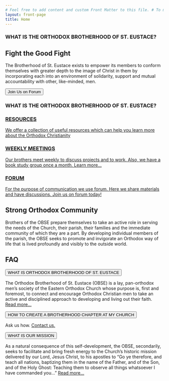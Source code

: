 ```yaml
--- 
# Feel free to add content and custom Front Matter to this file. # To modify the layout, see https://jekyllrb.com/docs/themes/#overriding-theme-defaults 
layout: front-page 
title: Home
---
```


<main>
	<!-- Hero Call-to-Action -->
	<div class="primary-call-to-action-wrapper">
			<div class="call-to-action-menu">
			<h3>
			WHAT IS THE ORTHODOX BROTHERHOOD OF ST. EUSTACE?
		</h3> </div>
		<div class="primary-call-to-action">
			<div class="hero-call-to-action-container">
				<div id="image-01" class="call-to-action-image"></div>
				<div class="call-to-action-textbox-wrapper black">
					<div class="call-to-action-textbox">
						<div class="nav-spacer"></div>
						<h2 class="call-to-action-heading">Fight the Good Fight</h2>
						<p class="call-to-action-text">The Brotherhood of St. Eustace exists to empower its members to conform themselves with greater depth to the image of Christ in them by incorporating each into an environment of solidarity, support and mutual accountability with other, like-minded, men.</p>
						<div class="full-width flex-row justify-start">
							<a href="https://www.forum.steustace.com" target="_blank">
								<button class="call-to-action-button black hero-button">Join Us on Forum</button>
							</a>
						</div>
					</div>
				</div>
			</div>
		</div>
		<!-- Devider -->
		<div class="call-to-action-divider">
			<h3>
			WHAT IS THE ORTHODOX BROTHERHOOD OF ST. EUSTACE?
		</h3> </div>
	</div>
	<!-- Cards -->
	<div class="front-page-card-area">
		<div class="front-page-card-wrapper">
			<div class="front-page-card-container">
				<a href="https://steustace.notion.site/Resources-13c139f6b94e45fdaf29639a68f87f91">
					<div class="front-page-card">
						<div class="front-page-card-image image-1"> </div>
						<div class="front-page-card-textbox-wrapper">
							<div class="front-page-card-textbox">
								<h3 class="front-page-card-title">RESOURCES</h3>
								<div class="front-page-card-text">
									<p>We offer a collection of useful resources which can help you learn more about the Orthodox Christianity</p>
								</div>
							</div>
						</div>
					</div>
				</a>
			</div>
			<div class="front-page-card-container">
				<a href="https://steustace.notion.site/Weekly-Meetings-748af30ef792498d9533482eee315a59">
					<div class="front-page-card">
						<div class="front-page-card-image image-2"> </div>
						<div class="front-page-card-textbox-wrapper">
							<div class="front-page-card-textbox">
								<h3 class="front-page-card-title">WEEKLY MEETINGS</h3>
								<div class="front-page-card-text">
									<p>Our brothers meet weekly to discuss projects and to work. Also, we have a book study group once a month. Learn more...</p>
								</div>
							</div>
						</div>
					</div>
				</a>
			</div>
      <div class="front-page-card-container">
				<a href="https://www.forum.steustace.com">
					<div class="front-page-card">
						<div class="front-page-card-image image-3"> </div>
						<div class="front-page-card-textbox-wrapper">
							<div class="front-page-card-textbox">
								<h3 class="front-page-card-title">FORUM</h3>
								<div class="front-page-card-text">
									<p>For the purpose of communication we use forum. Here we share materials and have discussions. Join us on forum today!</p>
								</div>
							</div>
						</div>
					</div>
				</a>
			</div>
			</div>
		</div>
		<!-- Spacer -->
		<div class="five-spacer"></div>
		<!-- Strong Orthodox Community -->
		<div class="custom-call-to-action">
			<div class="call-to-action-container secondary">
				<div class="call-to-action-textbox-wrapper">
					<div class="call-to-action-textbox">
						<h2 class="call-to-action-heading">Strong Orthodox Community</h2>
						<p class="call-to-action-text">Brothers of the OBSE prepare themselves to take an active role in serving the needs of the Church, their parish, their families and the immediate community of which they are a part. By developing individual members of the parish, the OBSE seeks to promote and invigorate an Orthodox way of life that is lived profoundly and visibly to the outside world.</p>
					</div>
				</div>
				<div id="image-01" class="call-to-action-image"></div>
			</div>
		</div>
		<!-- Spacer -->
		<div class="double-spacer"></div>
				<!-- Strong Orthodox Community -->
		<div class="custom-call-to-action">
			<div class="call-to-action-container secondary">
							<div id="image-01" class="call-to-action-image"></div>
				<div class="call-to-action-textbox-wrapper">
					<div class="call-to-action-textbox call-to-action-textbox-collapsible">
						<h2 class="call-to-action-heading">FAQ</h2>
							<div class="collapsible-wrapper">
							<div class="collapsible-wrapper-individual">
						<button type="button" class="collapsible"><i class="fa fa-angle-down"></i><div class="read-more-text">WHAT IS ORTHODOX BROTHERHOOD OF ST. EUSTACE</div></button>
	<div class="collapsible-content">
	<p>The Orthodox Brotherhood of St. Eustace (OBSE) is a lay, pan-orthodox men’s society of the Eastern Orthodox Church whose purpose is, first and foremost, to connect and encourage Orthodox Christian men to take an active and disciplined approach to developing and living out their faith. <a href="https://steustace.notion.site/About-a43cb9a1af3849b29a3bcedb2405b53c">Read more...</a></p>
	</div></div>
	<div class="collapsible-wrapper">
	<button type="button" class="collapsible"><i class="fa fa-angle-down"></i><div class="read-more-text">HOW TO CREATE A BROTHERHOOD CHAPTER AT MY CHURCH</div></button>
	<div class="collapsible-content">
	<p>Ask us how. <a href="https://steustace.notion.site/Contact-6738c0f8fee94b9aba519b2a01dfe5c5">Contact us.</a></p>
	</div></div>
	<div class="collapsible-wrapper"><button type="button" class="collapsible"><i class="fa fa-angle-down"></i><div class="read-more-text">WHAT IS OUR MISSION</div></button>
	<div class="collapsible-content">
	<p>As a natural consequence of this self-development, the OBSE, secondarily, seeks to facilitate and bring fresh energy to the Church’s historic mission delivered by our Lord, Jesus Christ, to his apostles to “Go ye therefore, and teach all nations, baptizing them in the name of the Father, and of the Son, and of the Holy Ghost: Teaching them to observe all things whatsoever I have commanded you…” <a href="https://steustace.notion.site/About-a43cb9a1af3849b29a3bcedb2405b53c">Read more...</a></p>
	</div></div>
				</div></div>
				</div>
			</div>
		</div>
		<!-- Spacer -->
		<div class="double-spacer"></div>
</main>
